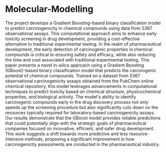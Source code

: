 # Molecular-Modelling
The project develops a Gradient Boosting-based binary classification model to predict carcinogenicity in chemical compounds using data from 5367 observational assays. This computational approach aims to enhance early toxicity screening in drug development, providing a cost-effective alternative to traditional experimental testing.
In the realm of pharmaceutical development, the early detection of carcinogenic properties in chemical compounds is critical to ensuring safety and efficacy, while also reducing the time and cost associated with traditional experimental testing. This paper presents a novel in-silico approach using a Gradient Boosting (GBoost)-based binary classification model that predicts the carcinogenic potential of chemical compounds. Trained on a dataset from 5367 observational carcinogenicity assays obtained from the PubChem online chemical repository, this model leverages advancements in computational techniques to predict toxicity based on chemical structure, physicochemical properties, and biological activity. The model's ability to identify carcinogenic compounds early in the drug discovery process not only speeds up the screening procedure but also significantly cuts down on the resources typically required for laboratory-based carcinogenicity assays. Our results demonstrate that the GBoost model provides reliable predictions that could potentially align with the strategic goals of pharmaceutical companies focused on innovative, efficient, and safer drug development. This work suggests a shift towards more predictive and less resource-intensive methods, proposing a significant improvement in how carcinogenicity assessments are conducted in the pharmaceutical industry.
